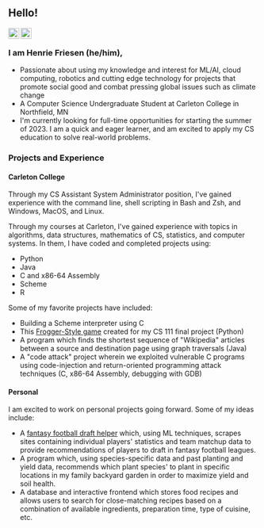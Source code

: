 ## Hello!

<a href="https://www.linkedin.com/in/henriefriesen/">
  <img align="left" alt="Henrie's LinkedIn" width="22px" src="https://cdn.jsdelivr.net/npm/simple-icons@v3/icons/linkedin.svg" />
</a>
<a href="https://github.com/friesenh">
  <img align="left" alt="Henrie's Github" width="22px" src="https://cdn.jsdelivr.net/npm/simple-icons@v3/icons/github.svg" />
</a>
<br />

### I am Henrie Friesen (he/him),
- Passionate about using my knowledge and interest for ML/AI, cloud computing, robotics and cutting edge technology for projects that promote social good and combat pressing global issues such as climate change
- A Computer Science Undergraduate Student at Carleton College in Northfield, MN
- I'm currently looking for full-time opportunities for starting the summer of 2023. I am a quick and eager learner, and am excited to apply my CS education to solve real-world problems.

### Projects and Experience
#### Carleton College
Through my CS Assistant System Administrator position, I've gained experience with the command line, shell scripting in Bash and Zsh, and Windows, MacOS, and Linux.

Through my courses at Carleton, I've gained experience with topics in algorithms, data structures, mathematics of CS, statistics, and computer systems. In them, I have coded and completed projects using:
- Python
- Java
- C and x86-64 Assembly
- Scheme
- R

Some of my favorite projects have included:
- Building a Scheme interpreter using C
- This [Frogger-Style game](https://github.com/friesenh/CS111FinalGame) created for my CS 111 final project (Python)
- A program which finds the shortest sequence of "Wikipedia" articles between a source and destination page using graph traversals (Java)
- A "code attack" project wherein we exploited vulnerable C programs using code-injection and return-oriented programming attack techniques (C, x86-64 Assembly, debugging with GDB)
#### Personal
I am excited to work on personal projects going forward. Some of my ideas include:
- A [fantasy football draft helper](https://github.com/friesenh/Fantasy-Football-Assistant) which, using ML techniques, scrapes sites containing individual players' statistics and team matchup data to provide recommendations of players to draft in fantasy football leagues.
- A program which, using species-specific data and past planting and yield data, recommends which plant species' to plant in specific locations in my family backyard garden in order to maximize yield and soil health.
- A database and interactive frontend which stores food recipes and allows users to search for close-matching recipes based on a combination of available ingredients, preparation time, type of cuisine, etc.
